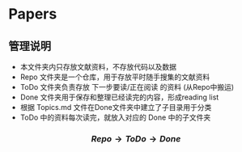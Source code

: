 # Papers
## 管理说明

* 本文件夹内只存放文献资料，不存放代码以及数据
* Repo 文件夹是一个仓库，用于存放平时随手搜集的文献资料
* ToDo 文件夹负责存放 下一步要读/正在阅读 的资料 (从Repo中搬运)
* Done 文件夹用于保存和整理已经读完的内容，形成reading list
* 根据 Topics.md 文件在Done文件夹中建立了子目录用于分类
* ToDo 中的资料每次读完，就放入对应的 Done 中的子文件夹

### $$Repo \rightarrow ToDo \rightarrow Done$$
